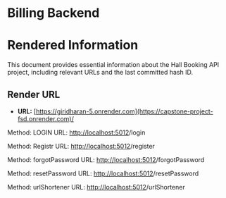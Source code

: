 # Billing Backend

# Rendered Information

This document provides essential information about the Hall Booking API project, including relevant URLs and the last committed hash ID.

## Render URL

- **URL:**  [https://giridharan-5.onrender.com](https://capstone-project-fsd.onrender.com)/



Method: LOGIN
URL: [http://localhost:5012](https://giridharan-5.onrender.com)/login



Method: Registr
URL: [http://localhost:5012](https://giridharan-5.onrender.com)/register

Method: forgotPassword
URL: [http://localhost:5012](https://giridharan-5.onrender.com)/forgotPassword

Method: resetPassword
URL: [http://localhost:5012](https://giridharan-5.onrender.com)/resetPassword

Method: urlShortener
URL: [http://localhost:5012](https://giridharan-5.onrender.com)/urlShortener


